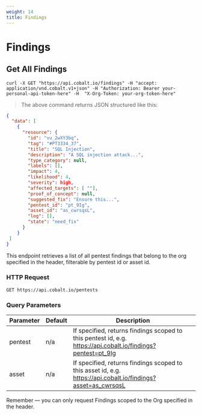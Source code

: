 ```yaml
---
weight: 14
title: Findings
---
```


# Findings

## Get All Findings

```shell
curl -X GET "https://api.cobalt.io/findings" -H "accept: application/vnd.cobalt.v1+json" -H "Authorization: Bearer your-personal-api-token-here" -H  "X-Org-Token: your-org-token-here"

```

> The above command returns JSON structured like this:

```json
{
  "data": [
    {
      "resource": {
        "id": "vu_2wXY3bq",
        "tag": "#PT3334_37",
        "title": "SQL Injection",
        "description": "A SQL injection attack...",
        "type_category": null,
        "labels": [],
        "impact": 4,
        "likelihood": 4,
        "severity": high,
        "affected_targets": [ ""],
        "proof_of_concept": null,
        "suggested_fix": "Ensure this...",
        "pentest_id": "pt_9Ig",
        "asset_id": "as_cwrsqsL",
        "log": [],
        "state": "need_fix"
      }
    }
 ]
}

```

This endpoint retrieves a list of all pentest findings that belong to the org specified in the header, filterable by pentest id or asset id.


### HTTP Request

`GET https://api.cobalt.io/pentests`


### Query Parameters

Parameter | Default | Description
--------- | ------- | -----------
pentest | n/a | If specified, returns findings scoped to this pentest id, e.g. https://api.cobalt.io/findings?pentest=pt_9Ig
asset | n/a | If specified, returns findings scoped to this asset id, e.g. https://api.cobalt.io/findings?asset=as_cwrsqsL


<aside class="success">
Remember — you can only request Findings scoped to the Org specified in the header.
</aside>

